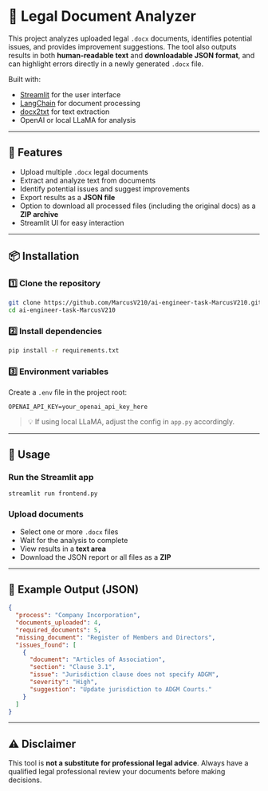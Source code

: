 # 📄 Legal Document Analyzer

This project analyzes uploaded legal `.docx` documents, identifies potential issues, and provides improvement suggestions.
The tool also outputs results in both **human-readable text** and **downloadable JSON format**, and can highlight errors directly in a newly generated `.docx` file.

Built with:

* [Streamlit](https://streamlit.io/) for the user interface
* [LangChain](https://www.langchain.com/) for document processing
* [docx2txt](https://pypi.org/project/docx2txt/) for text extraction
* OpenAI or local LLaMA for analysis

---

## 🚀 Features

* Upload multiple `.docx` legal documents
* Extract and analyze text from documents
* Identify potential issues and suggest improvements
* Export results as a **JSON file**
* Option to download all processed files (including the original docs) as a **ZIP archive**
* Streamlit UI for easy interaction

---

## 📦 Installation

### 1️⃣ Clone the repository

```bash
git clone https://github.com/MarcusV210/ai-engineer-task-MarcusV210.git
cd ai-engineer-task-MarcusV210
```

### 2️⃣ Install dependencies

```bash
pip install -r requirements.txt
```

### 3️⃣ Environment variables

Create a `.env` file in the project root:

```env
OPENAI_API_KEY=your_openai_api_key_here
```

> 💡 If using local LLaMA, adjust the config in `app.py` accordingly.

---

## 📜 Usage

### Run the Streamlit app

```bash
streamlit run frontend.py
```

### Upload documents

* Select one or more `.docx` files
* Wait for the analysis to complete
* View results in a **text area**
* Download the JSON report or all files as a **ZIP**

---

## 📄 Example Output (JSON)

```json
{
  "process": "Company Incorporation",
  "documents_uploaded": 4,
  "required_documents": 5,
  "missing_document": "Register of Members and Directors",
  "issues_found": [
    {
      "document": "Articles of Association",
      "section": "Clause 3.1",
      "issue": "Jurisdiction clause does not specify ADGM",
      "severity": "High",
      "suggestion": "Update jurisdiction to ADGM Courts."
    }
  ]
}
```

---

## ⚠️ Disclaimer

This tool is **not a substitute for professional legal advice**. Always have a qualified legal professional review your documents before making decisions.
